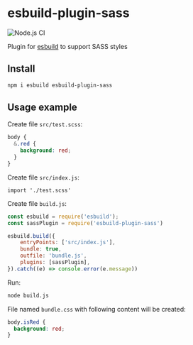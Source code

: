 # esbuild-plugin-sass

![Node.js CI](https://github.com/koluch/esbuild-plugin-sass/workflows/Node.js%20CI/badge.svg)

Plugin for [esbuild](https://esbuild.github.io/) to support SASS styles

## Install

```bash
npm i esbuild esbuild-plugin-sass
```

## Usage example

Create file `src/test.scss`:

```scss
body {
  &.red {
    background: red;
  }
}
```

Create file `src/index.js`:

```
import './test.scss'
```


Create file `build.js`:

```js
const esbuild = require('esbuild');
const sassPlugin = require('esbuild-plugin-sass')

esbuild.build({
    entryPoints: ['src/index.js'],
    bundle: true,
    outfile: 'bundle.js',
    plugins: [sassPlugin],
}).catch((e) => console.error(e.message))
```

Run:

```bash
node build.js
```

File named `bundle.css` with following content will be created:

```css
body.isRed {
  background: red;
}
```
